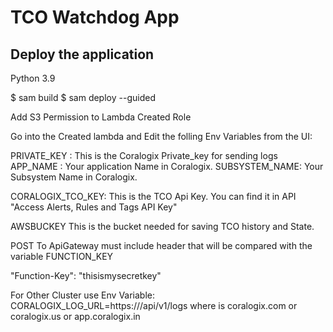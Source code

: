 # TCO Watchdog App
## Deploy the application

Python 3.9



$ sam build 
$ sam deploy --guided


Add S3 Permission to Lambda Created Role 

Go into the Created lambda and Edit the folling Env Variables from the UI:

PRIVATE_KEY :
    This is the Coralogix Private_key for sending logs
APP_NAME :
    Your application Name in Coralogix.
SUBSYSTEM_NAME:
    Your Subsystem Name in Coralogix.

CORALOGIX_TCO_KEY:
    This is the TCO Api Key. You can find it in API "Access Alerts, Rules and Tags API Key"

AWSBUCKEY
    This is the bucket needed for saving TCO history  and State.
    
POST To ApiGateway must include header  that will be compared with the variable FUNCTION_KEY

  "Function-Key": "thisismysecretkey"

For Other Cluster use Env Variable:
CORALOGIX_LOG_URL=https://<Cluster URL>/api/v1/logs
where <Cluster URL> is
coralogix.com	or coralogix.us	or app.coralogix.in

